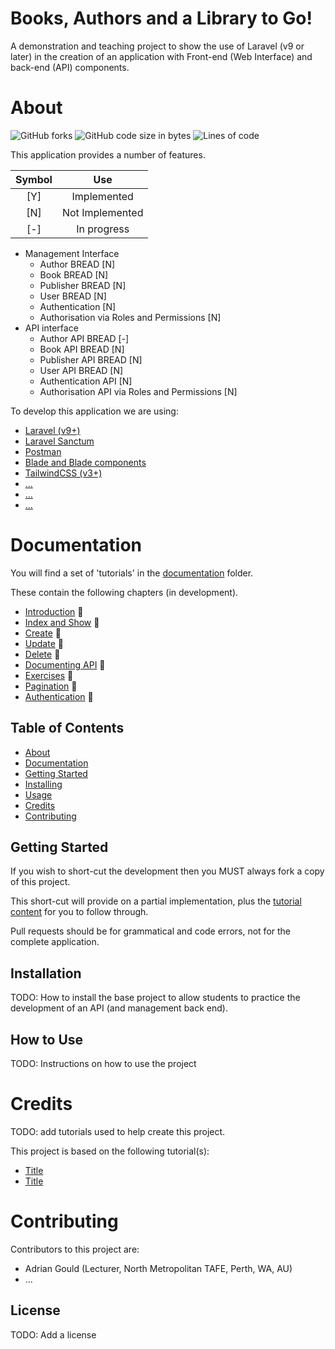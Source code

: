# Books, Authors and a Library to Go!

A demonstration and teaching project to show the use of Laravel (v9 or
later) in the creation of an application with Front-end (Web Interface)
and back-end (API) components.

# About
![GitHub forks](https://img.shields.io/github/forks/AdyGCode/ICT50120-SaaS-Library?logo=GitHub&color=%23dc2626)
![GitHub code size in bytes](https://img.shields.io/github/languages/code-size/AdyGCode/ICT50120-SaaS-Library?color=%23059669&logo=GitHub)
![Lines of code](https://img.shields.io/tokei/lines/github/AdyGCode/ICT50120-SaaS-Library?color=%23f59e0b)

This application provides a number of features.

|  Symbol  |       Use       |
|:--------:|:---------------:|
|   [Y]    |   Implemented   |
|   [N]    | Not Implemented |
|   [-]    |   In progress   |

- Management Interface
    - Author BREAD [N]
    - Book BREAD [N]
    - Publisher BREAD [N]
    - User BREAD [N]
    - Authentication [N]
    - Authorisation via Roles and Permissions [N]
- API interface
    - Author API BREAD [-]
    - Book API BREAD [N]
    - Publisher API  BREAD [N]
    - User API BREAD [N]
    - Authentication API  [N]
    - Authorisation API via Roles and Permissions [N]

To develop this application we are using:
- [Laravel (v9+)](https://laravel.com)
- [Laravel Sanctum](https://laravel.com/docs/9.x/sanctum)
- [Postman](#)
- [Blade and Blade components](https://laravel.com/docs/9.x/blade)
- [TailwindCSS (v3+)](https://tailwindcss.com)
- [...](#)
- [...](#)
- [...](#)

# Documentation

You will find a set of 'tutorials' in the [documentation](./_docs) folder.

These contain the following chapters (in development).

- [Introduction](./_docs/ReadMe-10-API-introduction.md)  🔗
- [Index and Show](./_docs/ReadMe-11-API-index-show.md)  🔗
- [Create](./_docs/ReadMe-12-API-create.md)  🔗
- [Update](./_docs/ReadMe-13-API-update.md)  🔗
- [Delete](./_docs/ReadMe-14-API-delete.md)  🔗
- [Documenting API](./_docs/ReadMe-15-API-documenting.md)  🔗
- [Exercises](./_docs/ReadMe-30-API-exercises.md)  🔗
- [Pagination](./_docs/ReadMe-16-API-pagination.md)  🔗
- [Authentication](./_docs/ReadMe-20-API-authentication.md)  🔗

## Table of Contents

- [About](#about)
- [Documentation](#documentation)
- [Getting Started](#getting-started)
- [Installing](#installation)
- [Usage](#how-to-use)
- [Credits](#credits)
- [Contributing](#contributing)


## Getting Started

If you wish to short-cut the development then you MUST always fork a copy of this project.

This short-cut will provide on a partial implementation, plus the [tutorial content](./_docs) for you to follow through.

Pull requests should be for grammatical and code errors, not for the complete application.

## Installation

TODO: How to install the base project to allow students to practice the development of an API (and management back end). 

## How to Use

TODO: Instructions on how to use the project


# Credits

TODO: add tutorials used to help create this project.

This project is based on the following tutorial(s):

- [Title](#)
- [Title](#)

# Contributing

Contributors to this project are:
- Adrian Gould (Lecturer, North Metropolitan TAFE, Perth, WA, AU)
- ...


## License

TODO: Add a license
